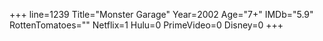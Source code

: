 +++
line=1239
Title="Monster Garage"
Year=2002
Age="7+"
IMDb="5.9"
RottenTomatoes=""
Netflix=1
Hulu=0
PrimeVideo=0
Disney=0
+++

